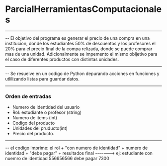 # ParcialHerramientasComputacionales
***
 -- El objetivo del programa es generar el precio de una compra en una institucion, donde los estudiantes 50% de descuentos y los profesores el 20% para el precio final de la compa relizada,
donde se puede comprar mas de una unidad. Adicionalmente se impemento el mismo obljetivo para el caso de diferentes productos con distintas unidades.
***
 -- Se resuelve en un codigo de Python depurando acciones en funciones y utlilizando listas para guardar datos.
 ***
 ### Orden de entradas
 
 * Numero de identidad del usuario
 * Rol: estudiante o profesor (string)
 * Numero de items (int)
 * Codigo del producto
 * Unidades del pruducto(int)
 * Precio del producto.
***
 -- el codigo imprime: el rol + "con numero de identidad" + numero de identidad + "debe pagar" + resultados final ------->
ej: estudiante con nuemro de identidad 556656566 debe pagar 7300
